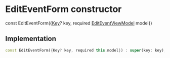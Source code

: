 


# EditEventForm constructor






const
EditEventForm(\{[Key](https://api.flutter.dev/flutter/foundation/Key-class.html)? key, required [EditEventViewModel](../../view_model_after_auth_view_models_event_view_models_edit_event_view_model/EditEventViewModel-class.md) model})





## Implementation

```dart
const EditEventForm({Key? key, required this.model}) : super(key: key);
```







